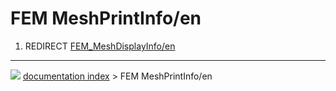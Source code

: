 # FEM MeshPrintInfo/en
1.  REDIRECT [FEM_MeshDisplayInfo/en](FEM_MeshDisplayInfo/en.md)



---
![](images/Button_right.svg) [documentation index](../README.md) > FEM MeshPrintInfo/en
